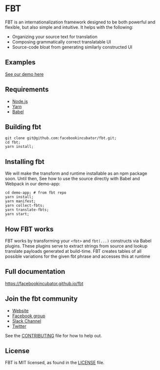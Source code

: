 # FBT
FBT is an internationalization framework designed to be both powerful and flexible, but also simple and intuitive.  It helps with the following:
* Organizing your source text for translation
* Composing grammatically correct translatable UI
* Source-code bloat from generating similarly constructed UI

## Examples
[See our demo here](demo-app/src/example/Example.react.js)

## Requirements
* [Node.js](https://nodejs.org/)
* [Yarn](https://yarnpkg.com/)
* [Babel](https://babeljs.io/)

## Building fbt
```
git clone git@github.com:facebookincubator/fbt.git;
cd fbt;
yarn install;
```

## Installing fbt
We will make the transform and runtime installable as an npm package soon. Until then,
See how to use the source directly with Babel and Webpack in our demo-app:

```
cd demo-app; # from fbt repo
yarn install;
yarn manifest;
yarn collect-fbts;
yarn translate-fbts;
yarn start;
```

## How FBT works
FBT works by transforming your `<fbt>` and `fbt(...)` constructs via
Babel plugins.  These plugins serve to extract strings from source and
lookup translate payloads generated at build-time.  FBT creates tables
of all possible variations for the given fbt phrase and accesses this
at runtime

## Full documentation
https://facebookincubator.github.io/fbt

## Join the fbt community
* [Website](https://facebookincubator.github.io/fbt)
* [Facebook group](https://www.facebook.com/groups/498204277369868)
* [Slack Channel](https://fbtjs.slack.com)
* [Twitter](https://twitter.com/fbt_js)

See the [CONTRIBUTING](CONTRIBUTING.md) file for how to help out.

## License
FBT is MIT licensed, as found in the [LICENSE](LICENSE) file.
